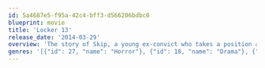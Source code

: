```yaml
---
id: 5a4687e5-f95a-42c4-bff3-d566206bdbc0
blueprint: movie
title: 'Locker 13'
release_date: '2014-03-29'
overview: 'The story of Skip, a young ex-convict who takes a position as a night janitor at an old-west theme park. His supervisor Archie, teaches him the ropes, but more importantly attempts to convey critical philosophical messages through a series of four stories: a down and out boxer is given the opportunity to become a real golden gloves killer; an assassin kidnaps three people in order to find out who hired him for his latest hit; a new recruit is initiated into a lodge of fez-wearing businessmen where hazing can take a malevolent turn; and a member of a suicide club introduces real fear into a man about to jump to his death.'
genres: '[{"id": 27, "name": "Horror"}, {"id": 18, "name": "Drama"}, {"id": 53, "name": "Thriller"}]'
---
```

